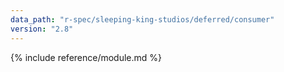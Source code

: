 ```yaml
---
data_path: "r-spec/sleeping-king-studios/deferred/consumer"
version: "2.8"
---
```


{% include reference/module.md %}
